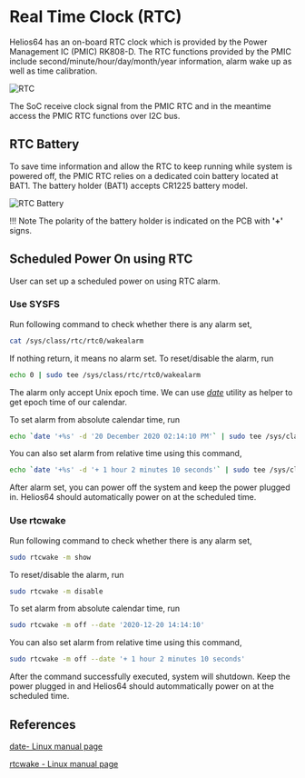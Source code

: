 # Real Time Clock (RTC)

Helios64 has an on-board RTC clock which is provided by the Power Management IC (PMIC) RK808-D. The RTC functions provided by the PMIC include second/minute/hour/day/month/year information, alarm wake up as well as time calibration.

![RTC](/helios64/img/rtc/rtc_diagram.jpg)

The SoC receive clock signal from the PMIC RTC and in the meantime access the PMIC RTC functions over I2C bus.

## RTC Battery

To save time information and allow the RTC to keep running while system is powered off, the PMIC RTC relies on a dedicated coin battery located at BAT1. The battery holder (BAT1) accepts CR1225 battery model.

![RTC Battery](/helios64/img/rtc/rtc_battery.jpg)

!!! Note
    The polarity of the battery holder is indicated on the PCB with **'+'** signs.


## Scheduled Power On using RTC

User can set up a scheduled power on using RTC alarm.

### Use SYSFS

Run following command to check whether there is any alarm set,

```bash
cat /sys/class/rtc/rtc0/wakealarm
```
If nothing return, it means no alarm set.
To reset/disable the alarm, run

```bash
echo 0 | sudo tee /sys/class/rtc/rtc0/wakealarm
```

The alarm only accept Unix epoch time. We can use *[date](https://linux.die.net/man/1/date)* utility as helper to get epoch time of our calendar.

To set alarm from absolute calendar time, run

```bash
echo `date '+%s' -d '20 December 2020 02:14:10 PM'` | sudo tee /sys/class/rtc/rtc0/wakealarm
```
You can also set alarm from relative time using this command,

```bash
echo `date '+%s' -d '+ 1 hour 2 minutes 10 seconds'` | sudo tee /sys/class/rtc/rtc0/wakealarm
```

After alarm set, you can power off the system and keep the power plugged in. Helios64 should automatically power on at the scheduled time.

### Use rtcwake

Run following command to check whether there is any alarm set,

```bash
sudo rtcwake -m show
```

To reset/disable the alarm, run

```bash
sudo rtcwake -m disable
```

To set alarm from absolute calendar time, run

```bash
sudo rtcwake -m off --date '2020-12-20 14:14:10'
```

You can also set alarm from relative time using this command,

```bash
sudo rtcwake -m off --date '+ 1 hour 2 minutes 10 seconds'
```

After the command successfully executed, system will shutdown. Keep the power plugged in and Helios64 should autommatically power on at the scheduled time.

## References

[date- Linux manual page](https://linux.die.net/man/1/date)

[rtcwake - Linux manual page](https://linux.die.net/man/8/rtcwake)


